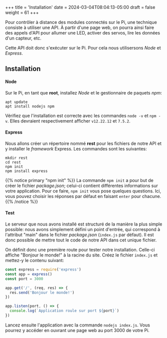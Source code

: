 +++
title = 'Installation'
date = 2024-03-04T08:04:13-05:00
draft = false
weight = 61
+++

Pour contrôler à distance des modules connectés sur le Pi, une technique consiste à utiliser une API. À partir d'une page web, on pourra ainsi faire des appels d'API pour allumer une LED, activer des servos, lire les données d'un capteur, etc.

Cette API doit donc s'exécuter sur le Pi. Pour cela nous utilisersons _Node_ et _Express_.

## Installation 
#### Node
Sur le Pi, en tant que **root**, installez _Node_ et le gestionnaire de paquets _npm_:
```
apt update
apt install nodejs npm
```
Vérifiez que l'installation est correcte avec les commandes `node -v` et `npm -v`. Elles devraient respectivement afficher `v12.22.12` et `7.5.2`.

#### Express
Nous allons créer un répertoire nommé **rest** pour les fichiers de notre API et y installer le _framework_ Express. Les commandes sont les suivantes:
```
mkdir rest
cd rest
npm init 
npm install express 
```
{{% notice primary "npm init" %}}
La commande `npm init` a pour but de créer le fichier _package.json_; celui-ci contient différentes informations sur votre application. Pour ce faire, `npm init` vous pose quelques questions. Ici, vous pouvez choisir les réponses par défaut en faisant `enter` pour chacune.
{{% /notice %}}

#### Test
Le serveur que nous avons installé est structuré de la manière la plus simple possible: nous avons simplement défini un point d'entrée, qui correspond à l'attribut "main" dans le fichier _package.json_ (`index.js` par défaut). Il est donc possible de mettre tout le code de notre API dans cet unique fichier.

On définit donc une première route pour tester notre installation. Celle-ci affiche "Bonjour le monde!" à la racine du site. Créez le fichier `index.js` et mettez-y le contenu suivant:
```js
const express = require('express')
const app = express()
const port = 3000

app.get('/', (req, res) => {
  res.send('Bonjour le monde!')
})

app.listen(port, () => {
  console.log(`Application roule sur port ${port}`)
})
```
Lancez ensuite l'application avec la commande `nodejs index.js`. Vous pourrez y accéder en ouvrant une page web au port 3000 de votre Pi.

